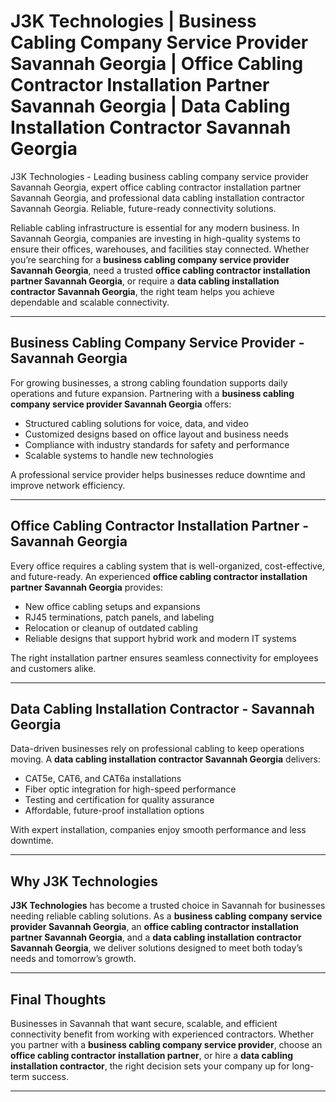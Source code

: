 # J3K Technologies | Business Cabling Company Service Provider Savannah Georgia | Office Cabling Contractor Installation Partner Savannah Georgia | Data Cabling Installation Contractor Savannah Georgia  
J3K Technologies - Leading business cabling company service provider Savannah Georgia, expert office cabling contractor installation partner Savannah Georgia, and professional data cabling installation contractor Savannah Georgia. Reliable, future-ready connectivity solutions.  


Reliable cabling infrastructure is essential for any modern business. In Savannah Georgia, companies are investing in high-quality systems to ensure their offices, warehouses, and facilities stay connected. Whether you’re searching for a **business cabling company service provider Savannah Georgia**, need a trusted **office cabling contractor installation partner Savannah Georgia**, or require a **data cabling installation contractor Savannah Georgia**, the right team helps you achieve dependable and scalable connectivity.  

---

## Business Cabling Company Service Provider - Savannah Georgia  

For growing businesses, a strong cabling foundation supports daily operations and future expansion. Partnering with a **business cabling company service provider Savannah Georgia** offers:  

- Structured cabling solutions for voice, data, and video  
- Customized designs based on office layout and business needs  
- Compliance with industry standards for safety and performance  
- Scalable systems to handle new technologies  

A professional service provider helps businesses reduce downtime and improve network efficiency.  

---

## Office Cabling Contractor Installation Partner - Savannah Georgia  

Every office requires a cabling system that is well-organized, cost-effective, and future-ready. An experienced **office cabling contractor installation partner Savannah Georgia** provides:  

- New office cabling setups and expansions  
- RJ45 terminations, patch panels, and labeling  
- Relocation or cleanup of outdated cabling  
- Reliable designs that support hybrid work and modern IT systems  

The right installation partner ensures seamless connectivity for employees and customers alike.  

---

## Data Cabling Installation Contractor - Savannah Georgia  

Data-driven businesses rely on professional cabling to keep operations moving. A **data cabling installation contractor Savannah Georgia** delivers:  

- CAT5e, CAT6, and CAT6a installations  
- Fiber optic integration for high-speed performance  
- Testing and certification for quality assurance  
- Affordable, future-proof installation options  

With expert installation, companies enjoy smooth performance and less downtime.  

---

## Why J3K Technologies  

**J3K Technologies** has become a trusted choice in Savannah for businesses needing reliable cabling solutions. As a **business cabling company service provider Savannah Georgia**, an **office cabling contractor installation partner Savannah Georgia**, and a **data cabling installation contractor Savannah Georgia**, we deliver solutions designed to meet both today’s needs and tomorrow’s growth.  

---

## Final Thoughts  

Businesses in Savannah that want secure, scalable, and efficient connectivity benefit from working with experienced contractors. Whether you partner with a **business cabling company service provider**, choose an **office cabling contractor installation partner**, or hire a **data cabling installation contractor**, the right decision sets your company up for long-term success.  

---

